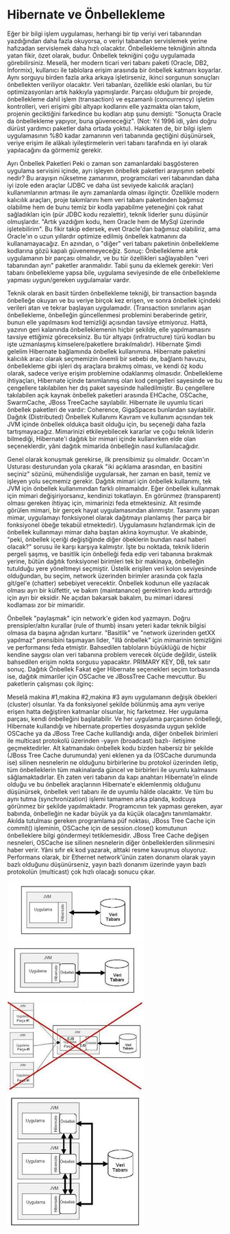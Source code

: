 # Hibernate ve Önbellekleme

Eğer bir bilgi işlem uygulaması, herhangi bir tip veriyi veri
tabanından yazdığından daha fazla okuyorsa, o veriyi tabandan
servislemek yerine hafızadan servislemek daha hızlı
olacaktır. Önbellekleme tekniğinin altında yatan fikir, özet olarak,
budur.  Önbellek tekniğini çoğu uygulamada görebilirsiniz. Meselâ, her
modern ticari veri tabanı paketi (Oracle, DB2, Informix), kullanıcı
ile tablolara erişim arasında bir önbellek katmanı koyarlar. Aynı
sorguyu birden fazla arka arkaya işletirseniz, ikinci sorgunun
sonuçları önbellekten veriliyor olacaktır. Veri tabanları, özellikle
eski olanları, bu tür optimizasyonları artık hakkıyla
yapmışlardır. Parçası olduğum bir projede, önbellekleme dahil işlem
(transaction) ve eşzamanlı (concurrency) işletim kontrolleri, veri
erişimi gibi altyapı kodlarını elle yazmakta olan takım, projenin
geciktiğini farkedince bu kodları atıp şunu demişti: "Sonuçta Oracle
da önbellekleme yapıyor, buna güveneceğiz". (Not: Yıl 1996 idi, yâni
doğru dürüst yardımcı paketler daha ortada yoktu).  Hakikaten de, bir
bilgi işlem uygulamasının %80 kadar zamanının veri tabanında geçtiğini
düşünürsek, veriye erişim ile alâkalı iyileştirmelerin veri tabanı
tarafında en iyi olarak yapılacağını da görmemiz gerekir.

Ayrı Önbellek Paketleri Peki o zaman son zamanlardaki başgösteren
uygulama servisini içinde, ayrı işleyen önbellek paketleri arayışının
sebebi nedir?  Bu arayışın nüksetme zamanının, programcılari veri
tabanından daha iyi izole eden araçlar (JDBC ve daha üst seviyede
kalıcılık araçları) kullanımlarının artması ile aynı zamanlarda olması
ilginçtir. Özellikle modern kalıcılık araçları, proje takımlarını hem
veri tabanı paketinden bağımsız olabilme hem de bunu temiz bir kodla
yapabilme yeteneğini çok rahat sağladıkları için (pür JDBC kodu
rezalettir), teknik liderler şunu düşünür olmuşlardır. "Artık yazdığım
kodu, hem Oracle hem de MySql üzerinde işletebilirim".  Bu fikir takip
edersek, evet Oracle'dan bağımsız olabiliriz, ama Oracle'ın o uzun
yıllardır optimize edilmiş önbellek katmanını da kullanamayacağız. En
azından, o "diğer" veri tabanı paketinin önbellekleme kodlarına gözü
kapalı güvenemeyeceğiz.  Sonuç: Önbellekleme artık uygulamanın bir
parçası olmalıdır, ve bu tür özellikleri sağlayabilen "veri tabanından
ayrı" paketler aranmalıdır.  Tabii şunu da eklemek gerekir: Veri
tabanı önbellekleme yapsa bile, uygulama seviyesinde de elle
önbellekleme yapması uygun/gereken uygulamalar vardır.

Teknik olarak en basit türden önbellekleme tekniği, bir transaction
başında önbelleğe okuyan ve bu veriye birçok kez erişen, ve sonra
önbellek içindeki verileri atan ve tekrar başlayan
uygulamadır. (Transaction sınırlarını aşan önbellekleme, önbelleğin
güncellenmesi problemini beraberinde getirir, bunun elle yapılmasını
kod temizliği açısından tavsiye etmiyoruz. Hattâ, yazının geri
kalanında önbelleklemenin hiçbir şekilde, elle yapılmamasını tavsiye
ettiğimiz göreceksiniz. Bu tür altyapı (infratructure) türü kodları bu
işte uzmanlaşmış kimselere/paketlere bırakılmalıdır).  Hibernate Şimdi
gelelim Hibernate bağlamında önbellek kullanımına. Hibernate paketini
kalıcılık aracı olarak seçmemizin önemli bir sebebi de, bağlantı
havuzu, önbellekleme gibi işleri dış araçlara bırakmış olması, ve
kendi öz kodu olarak, sadece veriye erişim problemine odaklanmış
olmasıdır. Önbellekleme ihtiyaçları, Hibernate içinde tanımlanmış olan
kod çengelleri sayesinde ve bu çengellere takılabilen her dış paket
sayesinde halledilmiştir.  Bu çengellere takılabilen açık kaynak
önbellek paketleri arasında EHCache, OSCache, SwarmCache, JBoss
TreeCache sayılabilir. Hibernate ile uyumlu ticari önbellek paketleri
de vardır: Coherence, GigaSpaces bunlardan sayılabilir.  Dağıtık
(Distributed) Önbellek Kullanımı Kavram ve kullanım açısından tek JVM
içinde önbellek oldukça basit olduğu için, bu seçeneği daha fazla
tartışmayacağız. Mimarinizi etkileyebilecek kararlar ve çoğu teknik
liderin bilmediği, Hibernate'i dağıtık bir mimari içinde kullanırken
elde olan seçeneklerdir, yâni dağıtık mimarida önbelleğin nasıl
kullanılacağıdır.

Genel olarak konuşmak gerekirse, ilk prensibimiz şu
olmalıdır. Occam'ın Usturası desturundan yola çıkarak "iki açıklama
arasından, en basitini seçiniz" sözünü, mühendisliğe uygularsak, her
zaman en basit, temiz ve işleyen yolu seçmemiz gerekir.  Dağıtık
mimari için önbellek kullanımı, tek JVM için önbellek kullanımından
farklı olmamalıdır. Eğer önbellek kullanmak için mimari
değişiriyorsanız, kendinizi tokatlayın. En görünmez (transparent)
olması gereken ihtiyaç için, mimarinizi feda etmektesiniz.  Alt
resimde görülen mimari, bir gerçek hayat uygulamasından
alınmıştır. Tasarımı yapan mimar, uygulamayı fonksiyonel olarak
dağıtmayı planlamış (her parça bir fonksiyonel öbeğe tekabül
etmektedir).  Uygulamasını hızlandırmak için de önbellek kullanmayı
mimar daha baştan aklına koymuştur.  Ve akabinde, "peki, önbellek
içeriği değiştiğinde diğer öbeklerin bundan nasıl haberi olacak?"
sorusu ile karşı karşıya kalmıştır. İşte bu noktada, teknik liderin
pergeli şaşmış, ve basitlik için önbelleği feda edip veri tabanına
bırakmak yerine, bütün dağıtık fonksiyonel birimleri tek bir makinaya,
önbelleğin tutulduğu yere yöneltmeyi seçmiştir. Üstelik erişilen veri
kolon seviyesinde olduğundan, bu seçim, network üzerinden birimler
arasında çok fazla git/gel'e (chatter) sebebiyet verecektir. Önbellek
kodunun elle yazılacak olması ayrı bir külfettir, ve bakım
(maintanance) gerektiren kodu arttırdığı için ayrı bir eksidir.  Ne
açıdan bakarsak bakalım, bu mimari idaresi kodlaması zor bir
mimaridir.

Önbellek "paylaşmak" için network'e giden kod yazmayın.  Doğru
prensipler/altın kurallar (rule of thumb) insanı yeteri kadar teknik
bilgisi olmasa da başına ağrıdan kurtarır. "Basitlik" ve "network
üzerinden getXX yapılmaz" prensibini taşımayan lider, "illâ önbellek"
için mimarinin temizliğini ve performansı feda etmiştir. Bahsedilen
tabloların büyüklüğü de hiçbir kendine saygısı olan veri tabanına
problem verecek ölçüde değildir, üstelik bahsedilen erişim nokta
sorgusu yapacaktır. PRIMARY KEY, DB, tek satır sonuç.  Dağıtık
Önbellek Fakat eğer Hibernate seçenekleri seçim torbasında ise,
dağıtık mimariler için OSCache ve JBossTree Cache mevcuttur.  Bu
paketlerin çalışması çok ilginç:

Meselâ makina #1,makina #2,makina #3 aynı uygulamanın değişik öbekleri
(cluster) olsunlar. Ya da fonksiyonel şekilde bölünmüş ama aynı veriye
erişen hatta değiştiren katmanlar olsunlar, hiç farketmez.  Her
uygulama parçası, kendi önbelleğini başlatabilir. Ve her uygulama
parçasının önbelleği, Hibernate kullandığı ve hibernate.properties
dosyasında uygun şekilde OSCache ya da JBoss Tree Cache kulllandığı
anda, diğer önbellek birimleri ile multicast protokolü üzerinden
-yayın (broadcast) bazlı- iletişime geçmektedirler. Alt katmandakı
önbellek kodu bizden habersiz bir şekilde (JBoss Tree Cache durumunda)
yeni eklenen ya da (OSCache durumunda ise) silinen nesnelerin ne
olduğunu birbirlerine bu protokol üzerinden iletip, tüm önbelleklerin
tüm makinalarda güncel ve birbirleri ile uyumlu kalmasını
sâğlamaktadırlar. Eh zaten veri tabanın da kapı anahtarı Hibernate'in
elinde olduğu ve bu önbellek araçlarının Hibernate'e eklemlenmiş
olduğunu düşünürsek, önbellek veri tabanı ile de uyumlu hâlde
olacaktır.  Ve tüm bu aynı tutma (synchronization) işlemi tamamen arka
planda, kodcuya görünmez bir şekilde yapılmaktadır. Programcının tek
yapması gereken, ayar babında, önbelleğin ne kadar büyük ya da küçük
olacağını tanımlamaktır.  Akılda tutulması gereken programlama püf
noktası, JBoss Tree Cache için commit() işleminin, OSCache için de
session.close() komutunun önbelleklere bilgi göndermeyi
tetiklemesidir. JBoss Tree Cache değişen nesneleri, OSCache ise
silinen nesnelerin diğer önbelleklerden silinmesini haber verir.  Yâni
sıfır ek kod yazarak, alttaki resme kavuşmuş oluyoruz.  Performans
olarak, bir Ethernet network'ünün zaten donanım olarak yayın bazlı
olduğunu düşünürseniz, yayın bazlı donanım üzerinde yayın bazlı
protokolün (multicast) çok hızlı olacağı sonucu çıkar.

![](single_jvm_no_cache.jpg)
![](single_jvm_yes_cache.jpg)
![](hib_cache_dont_do.jpg)
![](hibernate_dist_cache.jpg)
